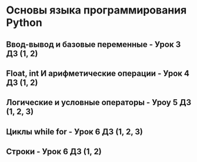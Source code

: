 # Основы языка программирования Python

## Ввод-вывод и базовые переменные  -  Урок 3 ДЗ (1, 2)

## Float, int И арифметические операции  -  Урок 4 ДЗ (1, 2)

## Логические и условные операторы  - Уроу 5 ДЗ (1, 2, 3) 

## Циклы while for - Урок 6 ДЗ (1, 2, 3)

## Строки - Урок 6 ДЗ (1, 2)

